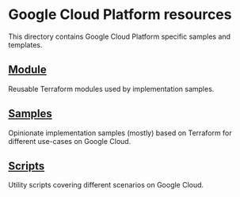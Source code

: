 # Google Cloud Platform resources #

This directory contains Google Cloud Platform specific samples and templates.

## [Module](modules/) ##

Reusable Terraform modules used by implementation samples.

## [Samples](samples/) ##

Opinionate implementation samples (mostly) based on Terraform for different use-cases on Google Cloud.

## [Scripts](scripts/) ##

Utility scripts covering different scenarios on Google Cloud.
